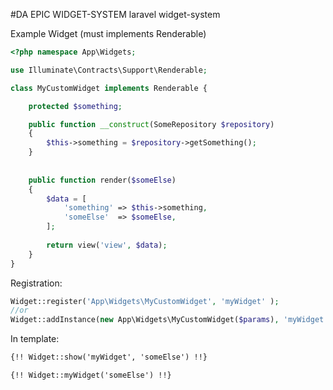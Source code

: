 #DA EPIC WIDGET-SYSTEM
laravel widget-system


Example Widget (must implements Renderable)
```php
<?php namespace App\Widgets;

use Illuminate\Contracts\Support\Renderable;

class MyCustomWidget implements Renderable { 

	protected $something;

	public function __construct(SomeRepository $repository)
	{
		$this->something = $repository->getSomething();
	}
	
	
	public function render($someElse)
	{
		$data = [
			'something' => $this->something,
			'someElse'  => $someElse,
		];
		
		return view('view', $data);
	}
}

```


Registration:
```php
Widget::register('App\Widgets\MyCustomWidget', 'myWidget' );
//or
Widget::addInstance(new App\Widgets\MyCustomWidget($params), 'myWidget' );
```

In template:
```mustache
{!! Widget::show('myWidget', 'someElse') !!}

{!! Widget::myWidget('someElse') !!}
```

